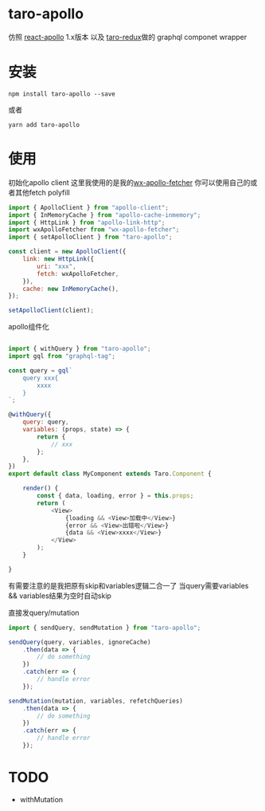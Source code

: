 # taro-apollo

仿照 [react-apollo](https://github.com/apollographql/react-apollo) 1.x版本 以及 [taro-redux](https://github.com/NervJS/taro/tree/master/packages/taro-redux)做的 graphql componet wrapper

# 安装
```
npm install taro-apollo --save
```
或者
```
yarn add taro-apollo
```

# 使用

初始化apollo client 
这里我使用的是我的[wx-apollo-fetcher](https://github.com/kdong007/wx-apollo-fetcher) 你可以使用自己的或者其他fetch polyfill
```js
import { ApolloClient } from "apollo-client";
import { InMemoryCache } from "apollo-cache-inmemory";
import { HttpLink } from "apollo-link-http";
import wxApolloFetcher from "wx-apollo-fetcher";
import { setApolloClient } from "taro-apollo";

const client = new ApolloClient({
    link: new HttpLink({
        uri: "xxx",
        fetch: wxApolloFetcher,
    }),
    cache: new InMemoryCache(),
});

setApolloClient(client);
```

apollo组件化 
```js

import { withQuery } from "taro-apollo";
import gql from "graphql-tag";

const query = gql`
    query xxx{
        xxxx
    }
`;

@withQuery({
    query: query,
    variables: (props, state) => {
        return {
            // xxx
        };
    },
})
export default class MyComponent extends Taro.Component {

    render() {
        const { data, loading, error } = this.props;
        return (
            <View>
                {loading && <View>加载中</View>}
                {error && <View>出错啦</View>}
                {data && <View>xxxx</View>}
            </View>
        );
    }

}
```
有需要注意的是我把原有skip和variables逻辑二合一了 当query需要variables && variables结果为空时自动skip


直接发query/mutation
```js
import { sendQuery, sendMutation } from "taro-apollo";

sendQuery(query, variables, ignoreCache)
    .then(data => {
        // do something
    })
    .catch(err => {
        // handle error
    });

sendMutation(mutation, variables, refetchQueries)
    .then(data => {
        // do something
    })
    .catch(err => {
        // handle error
    });
```

# TODO
- withMutation


